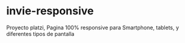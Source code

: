 # invie-responsive
Proyecto platzi, Pagina 100% responsive para Smartphone, tablets, y diferentes tipos de pantalla
